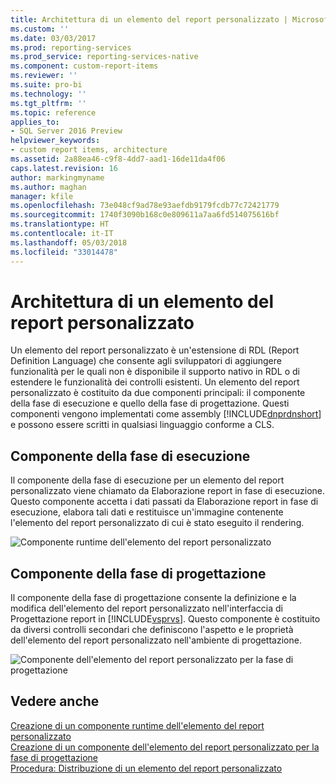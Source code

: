 ```yaml
---
title: Architettura di un elemento del report personalizzato | Microsoft Docs
ms.custom: ''
ms.date: 03/03/2017
ms.prod: reporting-services
ms.prod_service: reporting-services-native
ms.component: custom-report-items
ms.reviewer: ''
ms.suite: pro-bi
ms.technology: ''
ms.tgt_pltfrm: ''
ms.topic: reference
applies_to:
- SQL Server 2016 Preview
helpviewer_keywords:
- custom report items, architecture
ms.assetid: 2a88ea46-c9f8-4dd7-aad1-16de11da4f06
caps.latest.revision: 16
author: markingmyname
ms.author: maghan
manager: kfile
ms.openlocfilehash: 73e048cf9ad78e93aefdb9179fcdb77c72421779
ms.sourcegitcommit: 1740f3090b168c0e809611a7aa6fd514075616bf
ms.translationtype: HT
ms.contentlocale: it-IT
ms.lasthandoff: 05/03/2018
ms.locfileid: "33014478"
---
```

# <a name="custom-report-item-architecture"></a>Architettura di un elemento del report personalizzato
  Un elemento del report personalizzato è un'estensione di RDL (Report Definition Language) che consente agli sviluppatori di aggiungere funzionalità per le quali non è disponibile il supporto nativo in RDL o di estendere le funzionalità dei controlli esistenti. Un elemento del report personalizzato è costituito da due componenti principali: il componente della fase di esecuzione e quello della fase di progettazione. Questi componenti vengono implementati come assembly [!INCLUDE[dnprdnshort](../../includes/dnprdnshort-md.md)] e possono essere scritti in qualsiasi linguaggio conforme a CLS.  
  
## <a name="the-run-time-component"></a>Componente della fase di esecuzione  
 Il componente della fase di esecuzione per un elemento del report personalizzato viene chiamato da Elaborazione report in fase di esecuzione. Questo componente accetta i dati passati da Elaborazione report in fase di esecuzione, elabora tali dati e restituisce un'immagine contenente l'elemento del report personalizzato di cui è stato eseguito il rendering.  
  
 ![Componente runtime dell'elemento del report personalizzato](../../reporting-services/custom-report-items/media/customreportitemrun-timecomponentarchitecture.gif "Componente runtime dell'elemento del report personalizzato")  
  
## <a name="the-design-time-component"></a>Componente della fase di progettazione  
 Il componente della fase di progettazione consente la definizione e la modifica dell'elemento del report personalizzato nell'interfaccia di Progettazione report in [!INCLUDE[vsprvs](../../includes/vsprvs-md.md)]. Questo componente è costituito da diversi controlli secondari che definiscono l'aspetto e le proprietà dell'elemento del report personalizzato nell'ambiente di progettazione.  
  
 ![Componente dell'elemento del report personalizzato per la fase di progettazione](../../reporting-services/custom-report-items/media/customreportitemdesign-timecomponentarchitecture.gif "Componente dell'elemento del report personalizzato per la fase di progettazione")  
  
## <a name="see-also"></a>Vedere anche  
 [Creazione di un componente runtime dell'elemento del report personalizzato](../../reporting-services/custom-report-items/creating-a-custom-report-item-run-time-component.md)   
 [Creazione di un componente dell'elemento del report personalizzato per la fase di progettazione](../../reporting-services/custom-report-items/creating-a-custom-report-item-design-time-component.md)   
 [Procedura: Distribuzione di un elemento del report personalizzato](../../reporting-services/custom-report-items/how-to-deploy-a-custom-report-item.md)  
  
  
